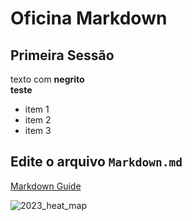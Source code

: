 # Oficina Markdown

## Primeira Sessão

texto com **negrito** <br>
**teste**

- item 1
- item 2
- item 3

Edite o arquivo `Markdown.md`
---
[Markdown Guide](https://www.markdownguide.org/cheat-sheet/)
  
![2023_heat_map](https://github.com/Daissen/treinamento/assets/163479297/24ba5548-2fef-4252-aaad-6fe5f572a2e0)
